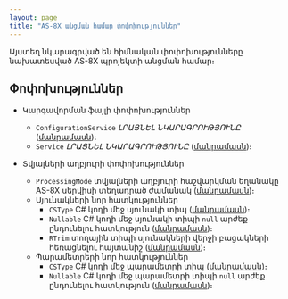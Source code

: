 ```yaml
---
layout: page
title: "AS-8X անցման համար փոփոխություններ"
---
```


Այստեղ նկարագրված են հիմնական փոփոխությունները նախատեսված AS-8X պրոյեկտի անցման համար։

## Փոփոխություններ

* Կարգավորման ֆայլի փոփոխություններ
  * `ConfigurationService` *ԼՐԱՑՆԵԼ ՆԿԱՐԱԳՐՈՒԹՅՈՒՆԸ* ([մանրամասն](../../Config_as_struct.md))։
  * `Service` *ԼՐԱՑՆԵԼ ՆԿԱՐԱԳՐՈՒԹՅՈՒՆԸ* ([մանրամասն](../../Config_as_struct.md#common-բաժին))։

* Տվյալների աղբյուրի փոփոխություններ
  * `ProcessingMode` տվյալների աղբյուրի հաշվարկման եղանակը AS-8X սերվիսի տեղադրած ժամանակ ([մանրամասն](../Defs/Data.md))։
  * Սյունակների նոր հատկություններ
    * `CSType` C# կոդի մեջ սյունակի տիպ ([մանրամասն](../column.md))։
    * `Nullable` C# կոդի մեջ սյունակի տիպի `null` արժեք ընդունելու հատկություն ([մանրամասն](../column.md))։
    * `RTrim` տողային տիպի սյունակների վերջի բացակների հեռացնելու հայտանիշ ([մանրամասն](../column.md))։
  * Պարամետրերի  նոր հատկություններ
    * `CSType` C# կոդի մեջ պարամետրի տիպ ([մանրամասն](../column.md))։
    * `Nullable` C# կոդի մեջ պարամետրի տիպի `null` արժեք ընդունելու հատկություն ([մանրամասն](../param.md))։
